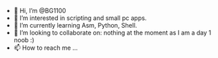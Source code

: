 - 👋 Hi, I’m @BG1100
- 👀 I’m interested in scripting and small pc apps.
- 🌱 I’m currently learning Asm, Python, Shell.
- 💞️ I’m looking to collaborate on: nothing at the moment as I am a day 1 noob :)
- 📫 How to reach me ...

<!---
BG1100/BG1100 is a ✨ special ✨ repository because its `README.md` (this file) appears on your GitHub profile.
You can click the Preview link to take a look at your changes.
--->
